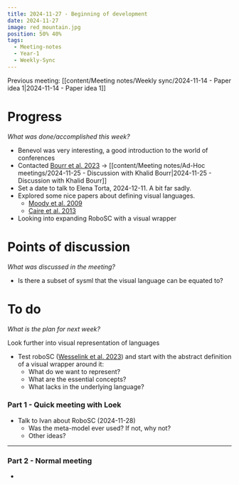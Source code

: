 ```yaml
---
title: 2024-11-27 - Beginning of development
date: 2024-11-27
image: red_mountain.jpg
position: 50% 40%
tags:
  - Meeting-notes
  - Year-1
  - Weekly-Sync
---
```


Previous meeting: [[content/Meeting notes/Weekly sync/2024-11-14 - Paper idea 1|2024-11-14 - Paper idea 1]]
# Progress

_What was done/accomplished this week?_

- Benevol was very interesting, a good introduction to the world of conferences
- Contacted [Bourr  et al. 2023](https://pubblicazioni.unicam.it/handle/11581/484448) -> [[content/Meeting notes/Ad-Hoc meetings/2024-11-25 - Discussion with Khalid Bourr|2024-11-25 - Discussion with Khalid Bourr]]
- Set a date to talk to Elena Torta, 2024-12-11. A bit far sadly.
- Explored some nice papers about defining visual languages.
	- [Moody  et al. 2009](https://ieeexplore.ieee.org/document/5353439/?arnumber=5353439)
	- [Caire  et al. 2013](https://ieeexplore.ieee.org/abstract/document/6636711?casa_token=sDFPDsWXT4kAAAAA:b5aebd-sefXhBfFRDfJtuT5oGMvVRbKa-w8Ap7PZRL2S-oX2wsG11JGo4Q1RHWKDJQnuqpQ)
- Looking into expanding RoboSC with a visual wrapper

# Points of discussion

_What was discussed in the meeting?_

- Is there a subset of sysml that the visual language can be equated to?

# To do

_What is the plan for next week?_

Look further into visual representation of languages
- Test roboSC ([Wesselink  et al. 2023](https://ieeexplore.ieee.org/document/10161436/?arnumber=10161436&tag=1)) and start with the abstract definition of a visual wrapper around it:
	- What do we want to represent? 
	- What are the essential concepts? 
	- What lacks in the underlying language?
### Part 1 - Quick meeting with Loek

- Talk to Ivan about RoboSC (2024-11-28)
	- Was the meta-model ever used? If not, why not?
	- Other ideas?
---
### Part 2 - Normal meeting

- 
